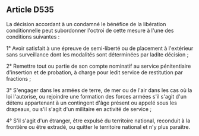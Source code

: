 Article D535
----
La décision accordant à un condamné le bénéfice de la libération conditionnelle
peut subordonner l'octroi de cette mesure à l'une des conditions suivantes :

1° Avoir satisfait à une épreuve de semi-liberté ou de placement à l'extérieur
sans surveillance dont les modalités sont déterminées par ladite décision ;

2° Remettre tout ou partie de son compte nominatif au service pénitentiaire
d'insertion et de probation, à charge pour ledit service de restitution par
fractions ;

3° S'engager dans les armées de terre, de mer ou de l'air dans les cas où la loi
l'autorise, ou rejoindre une formation des forces armées s'il s'agit d'un détenu
appartenant à un contingent d'âge présent ou appelé sous les drapeaux, ou s'il
s'agit d'un militaire en activité de service ;

4° S'il s'agit d'un étranger, être expulsé du territoire national, reconduit à
la frontière ou être extradé, ou quitter le territoire national et n'y plus
paraître.
